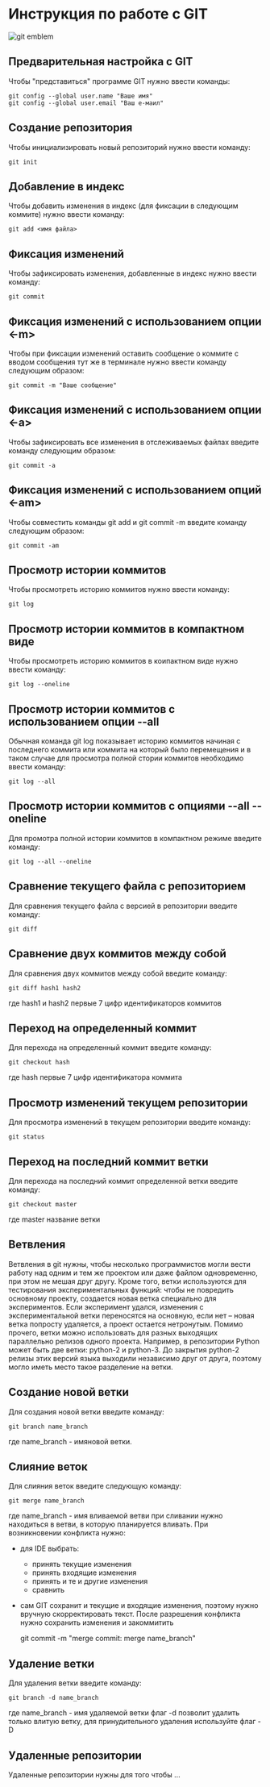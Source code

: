 # **Инструкция по работе с GIT**

![git emblem](git.JPG)

## Предварительная настройка с GIT

Чтобы "представиться" программе GIT нужно ввести команды:

    git config --global user.name "Ваше имя" 
    git config --global user.email "Ваш е-маил"

## Создание репозитория

Чтобы инициализировать новый репозиторий нужно ввести команду:

    git init

## Добавление в индекс

Чтобы добавить изменения в индекс (для фиксации в следующим коммите) нужно ввести команду:

    git add <имя файла>

## Фиксация изменений

Чтобы зафиксировать изменения, добавленные в индекс нужно ввести команду:

    git commit

## Фиксация изменений с использованием опции <-m>

Чтобы при фиксации изменений оставить сообщение о коммите с вводом сообщения тут же в терминале нужно ввести команду следующим образом:

    git commit -m "Ваше сообщение"

## Фиксация изменений с использованием опции <-a>

Чтобы зафиксировать все изменения в отслеживаемых файлах введите команду следующим образом:

    git commit -a

## Фиксация изменений с использованием опций <-am>

Чтобы совместить команды git add и git commit -m
введите команду следующим образом:

    git commit -am

## Просмотр истории коммитов

Чтобы просмотреть историю коммитов нужно ввести команду:

    git log

## Просмотр истории коммитов в компактном виде

Чтобы просмотреть историю коммитов в коипактном виде нужно ввести команду:

    git log --oneline

## Просмотр истории коммитов c использованием опции --all

Обычная команда git log показывает историю коммитов начиная с последнего коммита или коммита на который было перемещения и в таком случае для просмотра полной стории коммитов необходимо ввести команду:

    git log --all

## Просмотр истории коммитов с опциями --all --oneline

Для промотра полной истории коммитов в компактном режиме введите команду:

    git log --all --oneline

## Сравнение текущего файла с репозиторием

Для сравнения текущего файла с версией в репозитории введите команду:

    git diff

## Сравнение двух коммитов между собой

Для сравнения двух коммитов между собой введите команду:

    git diff hash1 hash2

где hash1 и hash2 первые 7 цифр идентификаторов коммитов

## Переход на определенный коммит

Для перехода на определенный коммит введите команду:

    git checkout hash

где hash первые 7 цифр идентификатора коммита

## Просмотр изменений  текущем репозитории

Для просмотра изменений в текущем репозитории введите команду:

    git status

## Переход на последний коммит ветки

Для перехода на последний коммит определенной ветки введите команду:

    git checkout master

где master название ветки

## Ветвления

Ветвления в git нужны, чтобы несколько программистов могли вести работу над одним и тем же проектом или даже файлом одновременно, при этом не мешая друг другу.
Кроме того, ветки используются для тестирования экспериментальных функций: чтобы не повредить основному проекту, создается новая ветка специально для экспериментов. Если эксперимент удался, изменения с экспериментальной ветки переносятся на основную, если нет – новая ветка попросту удаляется, а проект остается нетронутым.
Помимо прочего, ветки можно использовать для разных выходящих параллельно релизов одного проекта. Например, в репозитории Python может быть две ветки: python-2 и python-3. До закрытия python-2 релизы этих версий языка выходили независимо друг от друга, поэтому могло иметь место такое разделение на ветки.

## Создание новой ветки

Для создания новой ветки введите команду:

    git branch name_branch

где name_branch - имяновой ветки.

## Слияние веток

Для слияния веток введите следующую команду:

    git merge name_branch

где name_branch - имя вливаемой ветви
при сливании нужно находиться в ветви, в которую планируется вливать.
При возникновении конфликта нужно:
- для IDE выбрать: 
   
    - принять текущие изменения
    - принять входящие изменения
    - принять и те и другие изменения
    - сравнить
- сам GIT сохранит и текущие и входящие изменения, поэтому нужно вручную скорректировать текст.
После разрешения конфликта нужно сохранить изменения и закоммитить 

     git commit -m "merge commit: merge name_branch"



## Удаление ветки

Для удаления ветки введите команду:

    git branch -d name_branch

где name_branch - имя удаляемой ветки
флаг -d позволит удалить только влитую ветку,
для принудительного удаления используйте флаг -D

## Удаленные репозитории

Удаленные репозитории нужны для того чтобы ...
